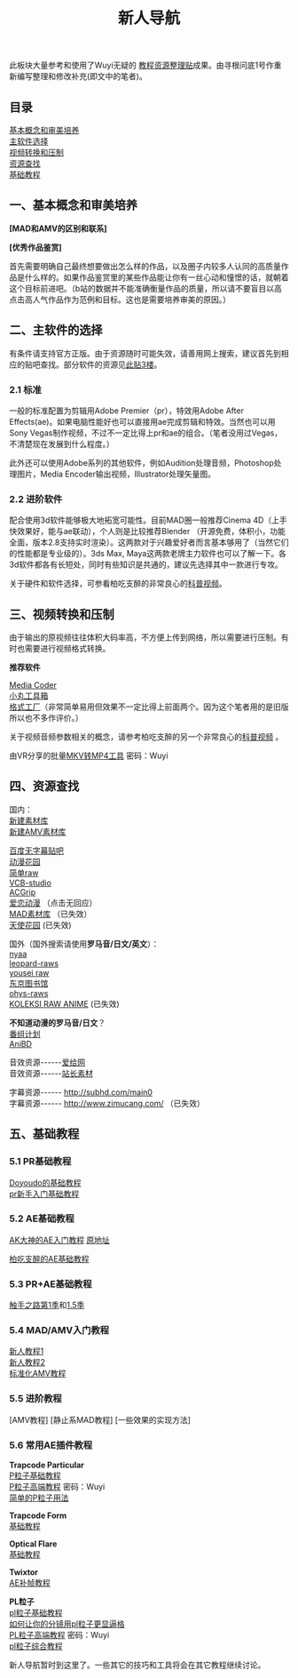 ﻿---
title: 新人导航
---

此板块大量参考和使用了Wuyi无疑的 [教程资源整理贴](https://tieba.baidu.com/p/5405972673)成果。由寻根问底1号作重新编写整理和修改补充(即文中的笔者)。

## 目录  
[基本概念和审美培养](#no1)  
[主软件选择](#no2)  
[视频转换和压制](#no3)  
[资源查找](#resource)  
[基础教程](#no5)  
 

<a name="no1"/>

## 一、基本概念和审美培养
**[MAD和AMV的区别和联系]**

**[优秀作品鉴赏]**

首先需要明确自己最终想要做出怎么样的作品，以及圈子内较多人认同的高质量作品是什么样的。如果作品鉴赏里的某些作品能让你有一丝心动和憧憬的话，就朝着这个目标前进吧。（b站的数据并不能准确衡量作品的质量，所以请不要盲目以高点击高人气作品作为范例和目标。这也是需要培养审美的原因。）

<a name="no2"/>

## 二、主软件的选择

有条件请支持官方正版。由于资源随时可能失效，请善用网上搜索，建议首先到相应的贴吧查找。部分软件的资源见[此贴3楼](https://tieba.baidu.com/p/5405972673)。

### 2.1 标准

一般的标准配置为剪辑用Adobe Premier（pr），特效用Adobe After
Effects(ae)。如果电脑性能好也可以直接用ae完成剪辑和特效。当然也可以用Sony
Vegas制作视频，不过不一定比得上pr和ae的组合。（笔者没用过Vegas，不清楚现在发展到什么程度。）

此外还可以使用Adobe系列的其他软件，例如Audition处理音频，Photoshop处理图片，Media
Encoder输出视频，Illustrator处理矢量图。

### 2.2 进阶软件

配合使用3d软件能够极大地拓宽可能性。目前MAD圈一般推荐Cinema
4D（上手快效果好，能与ae联动），个人则是比较推荐Blender
（开源免费，体积小，功能全面，版本2.8支持实时渲染）。这两款对于兴趣爱好者而言基本够用了（当然它们的性能都是专业级的）。3ds
Max,
Maya这两款老牌主力软件也可以了解一下。各3d软件都各有长短处，同时有些知识是共通的，建议先选择其中一款进行专攻。

关于硬件和软件选择，可参看柏吃支醉的非常良心的[科普视频](https://www.bilibili.com/video/av1804134/)。

<a name="no3"/>

## 三、视频转换和压制

由于输出的原视频往往体积大码率高，不方便上传到网络，所以需要进行压制。有时也需要进行视频格式转换。

**推荐软件**

[Media Coder](http://mediacoder.com.cn/dlfull\_zh.htm)  
[小丸工具箱](http://maruko.appinn.me/)  
[格式工厂](http://www.pcgeshi.com/)（非常简单易用但效果不一定比得上前面两个。因为这个笔者用的是旧版所以也不多作评价。）

关于视频音频参数相关的概念，请参考柏吃支醉的另一个非常良心的[科普视频](https://www.bilibili.com/video/av6479027/) 。

由VR分享的批量[MKV转MP4工具](http://pan.baidu.com/s/1dFtTyOL) 密码：Wuyi

<a name="resource"/> 

## 四、资源查找

国内：     
[新建素材库](http://kissacg.org/)  
[新建AMV素材库](http://amvscz.com/)   
   
[百度无字幕贴吧](https://tieba.baidu.com/f?kw=动漫无字幕)  
[动漫花园](https://share.dmhy.org/)  
[简单raw](http://www.36dm.com/)  
[VCB-studio](https://vcb-s.com/)  
[ACGrip](https://acg.rip/)    
[爱恋动漫](http://www.kisssub.org/)  （点击无回应）  
[MAD素材库](http://www.madsck.com/forum.php) （已失效）  
[天使花园](http://www.tsdm.net/forum.php) (已失效)   

国外（国外搜索请使用**罗马音/日文/英文**）：  
[nyaa](https://nyaa.si)  
[leopard-raws](http://leopard-raws.org/)  
[yousei raw](https://yousei-raws.org/)  
[东京图书馆](https://www.tokyotosho.info/)  
[ohys-raws](http://www.shanaproject.com/subbertag/2106/)     
[KOLEKSI RAW ANIME](http://portal.koleksi-raw.blue/home/) (已失效)     

**不知道动漫的罗马音/日文**？  
[番组计划](http://bangumi.tv/)    
[AniBD](http://anidb.net/perl-bin/animedb.pl?show=main)  

音效资源------[爱给网](http://www.aigei.com/)  
音效资源------[站长素材](http://sc.chinaz.com/yinxiao/)  

字幕资源------ http://subhd.com/main0    
字幕资源------ http://www.zimucang.com/ （已失效）    

<a name="no5"/>

## 五、基础教程  

### 5.1 PR基础教程  

[Doyoudo的基础教程](https://www.bilibili.com/video/av3504428/)  
[pr新手入门基础教程](https://www.bilibili.com/video/av6835007/)  

### 5.2 AE基础教程    
[AK大神的AE入门教程](https://www.bilibili.com/video/av36459549)
[原地址](http://www.videocopilot.net/basic/)     

[柏吃支醉的AE基础教程](https://www.bilibili.com/video/av7425619/)  

### 5.3 PR+AE基础教程  

[触手之路第1季](http://www.bilibili.com/video/av660824/)和[1.5季](https://www.bilibili.com/video/av780499/)

### 5.4 MAD/AMV入门教程  

[新人教程1](https://www.bilibili.com/video/av4438182/)   
[新人教程2](https://www.bilibili.com/video/av30179157)    
[标准化AMV教程](https://www.bilibili.com/read/cv297647)    

### 5.5 进阶教程
[AMV教程]
[静止系MAD教程]
[一些效果的实现方法]

<a name="no6"/>

### 5.6 常用AE插件教程
**Trapcode Particular**    
[P粒子基础教程](https://www.bilibili.com/video/av1018683/)    
[P粒子高端教程](http://pan.baidu.com/s/1dFpjK45) 密码：Wuyi    
[简单的P粒子用法](https://www.bilibili.com/video/av1887216/)    

**Trapcode Form**  
[基础教程](https://www.bilibili.com/video/av4475994/)

**Optical Flare**  
[基础教程](https://www.bilibili.com/video/av510821/)

**Twixtor**  
[AE补帧教程](https://www.bilibili.com/read/cv205016)

**PL粒子**  
[pl粒子基础教程](https://www.bilibili.com/video/av1964469/)    
[如何让你的分镜用pl粒子更显逼格](https://www.bilibili.com/video/av11386784/)    
[PL粒子高端教程](http://pan.baidu.com/s/1slmd7dV) 密码：Wuyi    
[pl粒子综合教程](https://www.bilibili.com/video/av4505660/)    

新人导航暂时到这里了。一些其它的技巧和工具将会在其它教程继续讨论。

